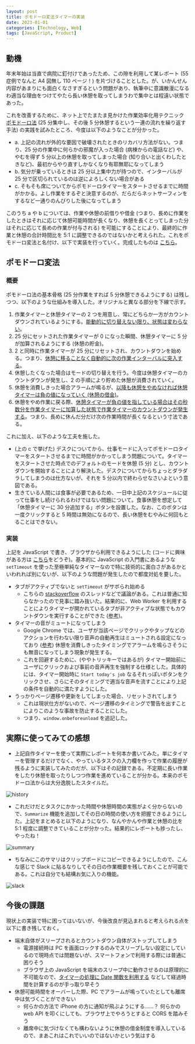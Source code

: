 ```yaml
---
layout: post
title: ポモドーロ変法タイマーの実装
date: 2023-01-01
categories: [Technology, Web]
tags: [JavaScript, Product]
---
```


## 動機

年末年始は当直で病院に釘付けであったため、この隙を利用して某レポート (55 症例でなんと A4 図無し 110 ページ！) を片づけることとした。が、いかんせん内容があまりにも面白くなさすぎるという問題があり、執筆中に意識散漫になるわ適当な理由をつけてやたら長い休憩を取ってしまうわで集中とは程遠い状態であった。

これを改善するために、ネット上でたまたま見かけた作業効率化用テクニック [ポモドーロ法](https://ja.wikipedia.org/wiki/%E3%83%9D%E3%83%A2%E3%83%89%E3%83%BC%E3%83%AD%E3%83%BB%E3%83%86%E3%82%AF%E3%83%8B%E3%83%83%E3%82%AF) (25 分集中し、その後 5 分休憩するという一連の流れを繰り返す手法) の実践を試みたところ、今度は以下のようなことが分かった。

- a. 上記の流れが外的な要因で破壊されたときのリカバリ方法がない。つまり、25 分の作業中に何らかの邪魔が入った場合 (病棟からの電話など) や、やむを得ず 5 分以上の休憩を取ってしまった場合 (知り合いと出くわしたときなど)、最初からやり直すしかなくなり有耶無耶になってしまう
- b.  気分が乗っているときは 25 分以上集中力が持つので、インターバルが 25 分で区切られているのは逆によろしくない場合がある
- c.  そもそも席についてからポモドーロタイマーをスタートさせるまでに時間がかかる。よし作業をするぞと決意するのが、だらだらネットサーフィンをするなど一通りのんびりした後になってしまう

このうち a や b については、作業や休憩の前借りや借金 (つまり、長めに作業をしたときはそれに応じて休憩可能時間が長くなり、休憩を長くとってしまった分はそれに応じて長めの作業が付与される) を可能にすることにより、最終的に作業と休憩の合計時間比を 5:1 に調整できるのではないかと考えられた。これをポモドーロ変法と名付け、以下で実装を行っていく。完成したものは [こちら](https://ternbusty.github.io/timer.html)。

## ポモドーロ変法
### 概要
ポモドーロ法の基本骨格 (25 分作業をすれば 5 分休憩できるようにする) は残しつつ、以下のような仕組みを導入した。オリジナルと異なる部分を下線で示す。

1. 作業タイマーと休憩タイマーの 2 つを用意し、常にどちらか一方がカウントダウンされているようにする。<u>能動的に切り替えない限り、状態は変わらない</u>。
2. 25 分にセットされた作業タイマーが 0 になった瞬間、休憩タイマーに 5 分が加算されるようにする (休憩の貯金)。
3. 2 と同時に作業タイマーが 25 分にリセットされ、カウントダウンを始める。つまり、<u>休憩に移ることなく自動的に次の作業インターバルに突入する</u>。
4. 休憩したくなった場合はモードの切り替えを行う。今度は休憩タイマーのカウントダウンが発生し、2 の手順により貯めた休憩が消費されていく。
5. 休憩を消費しきった場合アラームが鳴るが、<u>以降も休憩をやめなければ休憩タイマーは負の値になっていく (休憩の借金)</u>。
6. 休憩をやめ作業に戻る際、<u>休憩タイマーが負の値を指している場合はその秒数分を作業タイマーに加算した状態で作業タイマーのカウントダウンが発生する</u>。つまり、長めに休んだ分だけ次の作業時間が長くなるという寸法である。

これに加え、以下のような工夫を施した。
- (上の c で挙げた) デスクについてから、仕事モードに入ってポモドーロタイマーをスタートさせるまでに時間がかかってしまう問題について。タイマーをスタートさせた時点でのデフォルトのモードを休憩 (5 分) とし、カウントダウンを開始することにより解決した。デスクについてからちょっとダラダラしてしまうのは仕方ないが、それを 5 分以内で終わらせなさいよという意図である。
- 生きている人間には食事が必要であるため、一日中上記のスケジュールに従って仕事をし続けられるわけではない問題について。食事休憩を想定して「休憩タイマーに 30 分追加する」ボタンを設置した。なお、このボタンは一度クリックすると 5 時間は無効になるので、長い休憩をむやみに何回もとることはできない。

### 実装
上記を JavaScript で書き、ブラウザから利用できるようにした (コードに興味がある方は [こちら](https://github.com/ternbusty/ternbusty.github.io/tree/main/assets/js/timer)をどうぞ)。基本的に JavaScript の入門書にあるような `setTimeout` を使った至極単純なタイマーなので特に技術的に面白さがあるかといわれれば別にないが、以下のような問題が発生したので都度対処を要した。

- タブがアクティブでないと `setTimeout` がサボられ始める 
  - こちらの [stackoverflow](https://stackoverflow.com/questions/6032429/chrome-timeouts-interval-suspended-in-background-tabs) のスレッドなどで議論がある。これは普通に知らなかったので見事に踏み抜いた。結果的に、Web Worker を利用することによりタイマーが開かれているタブが非アクティブな状態でもカウントダウンを実行することができた ([参考](https://mohayonao.hatenadiary.org/entry/20111108/1320756534))。
- タイマーの音がミュートになってしまう
  - Google Chrome では、ユーザが当該ページでクリックやタップなどのアクションを行わない限り音声の自動再生はミュートされる設定になっており ([参考](https://developer.chrome.com/blog/autoplay/)) 休憩を消費しきったタイミングでアラームを鳴らさそうにも無音になってしまう現象が発生する。
  - これを回避するために、(ややトリッキーではあるが) タイマー開始前にユーザにクリックおよび事前の音声再生を強制する仕様とした。具体的には、タイマー開始時に `Start today's job` なるそれっぽいボタンをクリックさせ、さらにそのタイミングで適当な音声を流すことにより上記の条件を自動的に満たすようにした。
- うっかりページ遷移や更新をしてしまった場合、リセットされてしまう
  - これは現状仕方がないので、ページ遷移のタイミングで警告を出すことによりこのような事故を防止することにした。
  - つまり、`window.onbeforeunload` を追記した。

## 実際に使ってみての感想
- 上記自作タイマーを使って実際にレポートを何本か書いてみた。単にタイマーを管理するだけでなく、やっているタスクの入力欄を作って作業の履歴が残るように実装してみたのだが、以下はその記録である。不定期に長い作業をしたり休憩を取ったりしつつ作業を進めていることが分かる。本来のポモドーロ法からは大分逸脱したスタイルだ。

![history](../../assets/img/pomodoro/history.png)

- これだけだとタスクにかかった時間や休憩時間の実態がよく分からないので、`Summarize` 機能を追加してその日の時間の使い方を把握できるようにした。上記をまとめると以下のようになり、なんやかんや作業と休憩の比を 5:1 程度に調整できていることが分かった。結果的にレポートも捗ったし、やったね！

![summary](../../assets/img/pomodoro/summary.png)

- ちなみにこのサマリはクリップボードにコピーできるようにしたので、こんな感じで Slack に貼るなりしてその日の作業概要を残しておくことが可能である。これは自分でも結構お気に入りの機能。

![slack](../../assets/img/pomodoro/slack-pomodoro.png)

## 今後の課題

現状上の実装で特に困ってはいないが、今後改良が見込まれると考えられる点を以下に書き残しておく。

- 端末自体がスリープされるとカウントダウン自体がストップしてしまう
  - 電源接続時は PC を画面ロックするのみでスリープしない設定にしているので現時点では問題ないが、スマートフォンで利用する際には普通に困りそう
  - ブラウザ上の JavaScript を端末のスリープ中に動作させるのは原理的に不可能なので、[タイマーの処理に Date 関数を利用する](https://iwb.jp/javascript-sleep-timer-setinterval/) などして経過時間を計算するのが手っ取り早そう
- 休憩可能時間をオーバーした際、PC でアラームが鳴っていたとしても離席中は気づくことができない
  - 何らかの方法で iPhone の方に通知が飛ぶようにする……？ 何らかの web API を叩くにしても、ブラウザ上でやろうとすると CORS を踏みそう
  - 離席中に気づけなくても構わないように休憩の借金制度を導入しているので、まあこれはこれでいいのではないかという気はする
